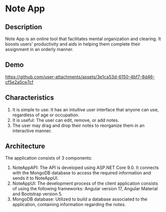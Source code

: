 # Note App
## Description
Note App is an online tool that facilitates mental organization and clearing. It boosts users' productivity and aids in helping them complete their assignment in an orderly manner.

## Demo
https://github.com/user-attachments/assets/3e1ca53d-6150-4bf7-8d46-cf5e2a5ce7cf

## Characteristics
1. It is simple to use: It has an intuitive user interface that anyone can use, regardless of age or occupation.
2. It is useful: The user can edit, remove, or add notes.
3. The user may drag and drop their notes to reorganize them in an interactive manner.

## Architecture
The application consists of 3 components:
1. NoteAppAPI: The API is developed using ASP.NET Core 9.0. It connects with the MongoDB database to access the required information and sends it to NoteAppUI.
2. NoteAppUI: The development process of the client application consists of using the following frameworks: Angular version 17, Angular Material and Bootstrap version 5.
3. MongoDB database: Utilized to build a database associated to the application, containing information regarding the notes.



